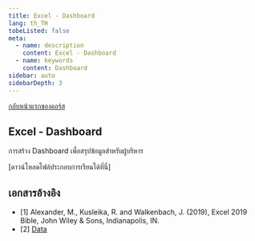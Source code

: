```yaml
---
title: Excel - Dashboard
lang: th_TH
tobeListed: false
meta:
  - name: description
    content: Excel - Dashboard
  - name: keywords
    content: Dashboard
sidebar: auto
sidebarDepth: 3
---
```

[กลับหน้าแรกของคอร์ส](/courses/is281/)

## Excel - Dashboard

การสร้าง Dashboard เพื่อสรุปข้อมูลสำหรับผู้บริหาร

[ดาวน์โหลดไฟล์ประกอบการเรียนได้ที่นี่]

## เอกสารอ้างอิง

- [1] Alexander, M., Kusleika, R. and Walkenbach, J. (2019), Excel 2019 Bible, John Wiley & Sons, Indianapolis, IN.
- [2] [Data](<https://media.wiley.com/product_ancillary/89/11195147/DOWNLOAD/Complete%20book_Worksheet.zip>)
